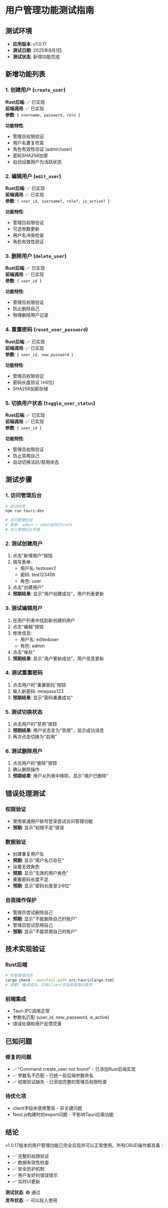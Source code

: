 # 用户管理功能测试指南

## 测试环境
- **应用版本**: v1.0.17
- **测试日期**: 2025年8月1日
- **测试状态**: 新增功能完成

## 新增功能列表

### 1. 创建用户 (`create_user`)
**Rust后端**: ✅ 已实现  
**前端调用**: ✅ 已实现  
**参数**: `{ username, password, role }`

**功能特性**:
- 管理员权限验证
- 用户名重复检查
- 角色有效性验证 (admin/user)
- 密码SHA256加密
- 自动设置用户为活跃状态

### 2. 编辑用户 (`edit_user`)
**Rust后端**: ✅ 已实现  
**前端调用**: ✅ 已实现  
**参数**: `{ user_id, username?, role?, is_active? }`

**功能特性**:
- 管理员权限验证
- 可选参数更新
- 用户名冲突检查
- 角色有效性验证

### 3. 删除用户 (`delete_user`)
**Rust后端**: ✅ 已实现  
**前端调用**: ✅ 已实现  
**参数**: `{ user_id }`

**功能特性**:
- 管理员权限验证
- 防止删除自己
- 物理删除用户记录

### 4. 重置密码 (`reset_user_password`)
**Rust后端**: ✅ 已实现  
**前端调用**: ✅ 已实现  
**参数**: `{ user_id, new_password }`

**功能特性**:
- 管理员权限验证
- 密码长度验证 (≥6位)
- SHA256加密存储

### 5. 切换用户状态 (`toggle_user_status`)
**Rust后端**: ✅ 已实现  
**前端调用**: ✅ 已实现  
**参数**: `{ user_id }`

**功能特性**:
- 管理员权限验证
- 防止禁用自己
- 自动切换活跃/禁用状态

## 测试步骤

### 1. 访问管理后台
```bash
# 启动应用
npm run tauri:dev

# 访问管理后台
# 登录: admin / admin@2025csch
# 进入管理后台页面
```

### 2. 测试创建用户
1. 点击"新增用户"按钮
2. 填写表单:
   - 用户名: testuser2
   - 密码: test123456
   - 角色: user
3. 点击"创建用户"
4. **预期结果**: 显示"用户创建成功"，用户列表更新

### 3. 测试编辑用户
1. 在用户列表中找到新创建的用户
2. 点击"编辑"按钮
3. 修改信息:
   - 用户名: editeduser
   - 角色: admin
4. 点击"保存"
5. **预期结果**: 显示"用户更新成功"，用户信息更新

### 4. 测试重置密码
1. 点击用户的"重置密码"按钮
2. 输入新密码: newpass123
3. **预期结果**: 显示"密码重置成功"

### 5. 测试切换状态
1. 点击用户的"禁用"按钮
2. **预期结果**: 用户状态变为"禁用"，显示成功消息
3. 再次点击切换为"启用"

### 6. 测试删除用户
1. 点击用户的"删除"按钮
2. 确认删除操作
3. **预期结果**: 用户从列表中移除，显示"用户已删除"

## 错误处理测试

### 权限验证
- 使用普通用户账号登录尝试访问管理功能
- **预期**: 显示"权限不足"错误

### 数据验证
- 创建重复用户名
- **预期**: 显示"用户名已存在"
- 设置无效角色
- **预期**: 显示"无效的用户角色"
- 重置密码长度不足
- **预期**: 显示"密码长度至少6位"

### 自我操作保护
- 管理员尝试删除自己
- **预期**: 显示"不能删除自己的账户"
- 管理员尝试禁用自己
- **预期**: 显示"不能禁用自己的账户"

## 技术实现验证

### Rust后端
```bash
# 检查编译状态
cargo check --manifest-path src-tauri/Cargo.toml
# 预期: 编译成功，只有client字段未使用的警告
```

### 前端集成
- Tauri IPC调用正常
- 参数名匹配 (user_id, new_password, is_active)
- 错误处理和用户反馈完善

## 已知问题

### 修复的问题
- ✅ "Command create_user not found" - 已添加Rust后端实现
- ✅ 参数名不匹配 - 已统一前后端参数命名
- ✅ 权限验证缺失 - 已添加完整的管理员权限检查

### 待优化项
- client字段未使用警告 - 非关键问题
- Next.js构建时的export问题 - 不影响Tauri应用功能

## 结论

v1.0.17版本的用户管理功能已完全实现并可以正常使用。所有CRUD操作都具备：
- ✅ 完整的权限验证
- ✅ 数据有效性检查  
- ✅ 安全防护机制
- ✅ 用户友好的错误提示
- ✅ 实时UI更新

**测试状态**: 🟢 通过  
**发布状态**: ✅ 可以投入使用